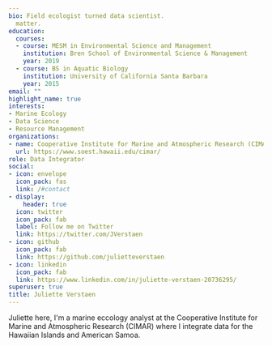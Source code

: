```yaml
---
bio: Field ecologist turned data scientist. 
  matter.
education:
  courses:
  - course: MESM in Environmental Science and Management 
    institution: Bren School of Environmental Science & Management
    year: 2019
  - course: BS in Aquatic Biology
    institution: University of California Santa Barbara
    year: 2015
email: ""
highlight_name: true
interests:
- Marine Ecology
- Data Science
- Resource Management
organizations:
- name: Cooperative Institute for Marine and Atmospheric Research (CIMAR)
  url: https://www.soest.hawaii.edu/cimar/
role: Data Integrator
social:
- icon: envelope
  icon_pack: fas
  link: /#contact
- display:
    header: true
  icon: twitter
  icon_pack: fab
  label: Follow me on Twitter
  link: https://twitter.com/JVerstaen
- icon: github
  icon_pack: fab
  link: https://github.com/julietteverstaen
- icon: linkedin
  icon_pack: fab
  link: https://www.linkedin.com/in/juliette-verstaen-20736295/
superuser: true
title: Juliette Verstaen
---
```


Juliette here, I'm a marine eccology analyst at the Cooperative Institute for Marine and Atmospheric Research (CIMAR) where I integrate data for the Hawaiian Islands and American Samoa.


